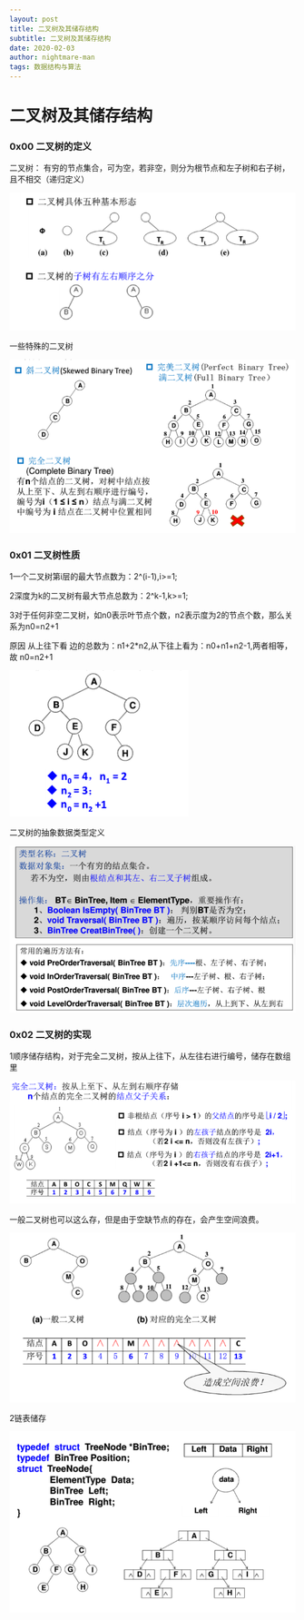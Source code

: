 ```yaml
---
layout: post
title: 二叉树及其储存结构
subtitle: 二叉树及其储存结构
date: 2020-02-03
author: nightmare-man
tags: 数据结构与算法
---
```

# 		二叉树及其储存结构

### 0x00 二叉树的定义

二叉树： 有穷的节点集合，可为空，若非空，则分为根节点和左子树和右子树，且不相交（递归定义）

![TIM截图20200203135722](/assets/img/TIM截图20200203135722.png)

一些特殊的二叉树

![TIM截图20200203135814](/assets/img/TIM截图20200203135814.png)

### 0x01 二叉树性质

1一个二叉树第i层的最大节点数为：2^(i-1),i>=1;

2深度为k的二叉树有最大节点总数为：2^k-1,k>=1;

3对于任何非空二叉树，如n0表示叶节点个数，n2表示度为2的节点个数，那么关系为n0=n2+1

原因 从上往下看 边的总数为：n1+2*n2,从下往上看为：n0+n1+n2-1,两者相等，故 n0=n2+1

![TIM截图20200203140443](/assets/img/TIM截图20200203140443.png)

二叉树的抽象数据类型定义

![TIM截图20200203140539](/assets/img/TIM截图20200203140539.png)

### 0x02 二叉树的实现

1顺序储存结构，对于完全二叉树，按从上往下，从左往右进行编号，储存在数组里

![TIM截图20200203140749](/assets/img/TIM截图20200203140749.png)

一般二叉树也可以这么存，但是由于空缺节点的存在，会产生空间浪费。

![TIM截图20200203140907](/assets/img/TIM截图20200203140907.png)

2链表储存

![TIM截图20200203141057](/assets/img/TIM截图20200203141057.png)